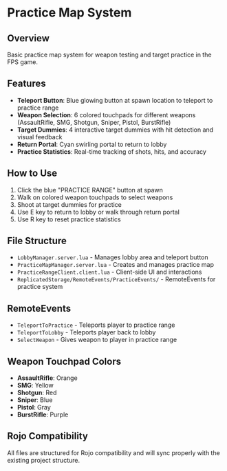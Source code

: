 # Practice Map System

## Overview
Basic practice map system for weapon testing and target practice in the FPS game.

## Features
- **Teleport Button**: Blue glowing button at spawn location to teleport to practice range
- **Weapon Selection**: 6 colored touchpads for different weapons (AssaultRifle, SMG, Shotgun, Sniper, Pistol, BurstRifle)
- **Target Dummies**: 4 interactive target dummies with hit detection and visual feedback
- **Return Portal**: Cyan swirling portal to return to lobby
- **Practice Statistics**: Real-time tracking of shots, hits, and accuracy

## How to Use
1. Click the blue "PRACTICE RANGE" button at spawn
2. Walk on colored weapon touchpads to select weapons
3. Shoot at target dummies for practice
4. Use E key to return to lobby or walk through return portal
5. Use R key to reset practice statistics

## File Structure
- `LobbyManager.server.lua` - Manages lobby area and teleport button
- `PracticeMapManager.server.lua` - Creates and manages practice map
- `PracticeRangeClient.client.lua` - Client-side UI and interactions
- `ReplicatedStorage/RemoteEvents/PracticeEvents/` - RemoteEvents for practice system

## RemoteEvents
- `TeleportToPractice` - Teleports player to practice range
- `TeleportToLobby` - Teleports player back to lobby
- `SelectWeapon` - Gives weapon to player in practice range

## Weapon Touchpad Colors
- **AssaultRifle**: Orange
- **SMG**: Yellow  
- **Shotgun**: Red
- **Sniper**: Blue
- **Pistol**: Gray
- **BurstRifle**: Purple

## Rojo Compatibility
All files are structured for Rojo compatibility and will sync properly with the existing project structure.
